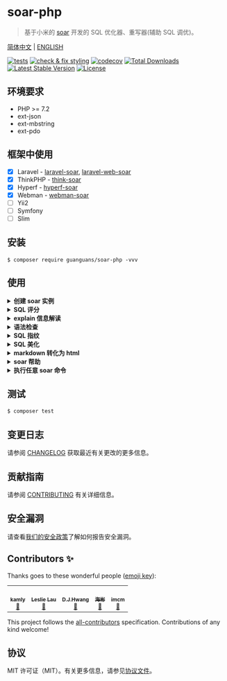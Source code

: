 # soar-php

> 基于小米的 [soar](https://github.com/XiaoMi/soar) 开发的 SQL 优化器、重写器(辅助 SQL 调优)。

[简体中文](README.md) | [ENGLISH](README-EN.md)

[![tests](https://github.com/guanguans/soar-php/actions/workflows/tests.yml/badge.svg)](https://github.com/guanguans/soar-php/actions/workflows/tests.yml)
[![check & fix styling](https://github.com/guanguans/soar-php/actions/workflows/php-cs-fixer.yml/badge.svg)](https://github.com/guanguans/soar-php/actions/workflows/php-cs-fixer.yml)
[![codecov](https://codecov.io/gh/guanguans/soar-php/branch/master/graph/badge.svg)](https://codecov.io/gh/guanguans/soar-php)
[![Total Downloads](https://poser.pugx.org/guanguans/soar-php/downloads)](https://packagist.org/packages/guanguans/soar-php)
[![Latest Stable Version](https://poser.pugx.org/guanguans/soar-php/v/stable)](https://packagist.org/packages/guanguans/soar-php)
[![License](https://poser.pugx.org/guanguans/soar-php/license)](https://packagist.org/packages/guanguans/soar-php)

## 环境要求

* PHP >= 7.2
* ext-json
* ext-mbstring
* ext-pdo

## 框架中使用

- [x] Laravel - [laravel-soar](https://github.com/guanguans/laravel-soar), [laravel-web-soar](https://github.com/huangdijia/laravel-web-soar)
- [x] ThinkPHP - [think-soar](https://github.com/guanguans/think-soar)
- [x] Hyperf - [hyperf-soar](https://github.com/wilbur-oo/hyperf-soar)
- [x] Webman - [webman-soar](https://github.com/Tinywan/webman-soar)
- [ ] Yii2
- [ ] Symfony
- [ ] Slim

## 安装

``` shell
$ composer require guanguans/soar-php -vvv
```

## 使用

<details>
<summary><b>创建 soar 实例</b></summary>

```php
<?php

require __DIR__.'/vendor/autoload.php';

use Guanguans\SoarPHP\Soar;

$soar = Soar::create();

/** 配置选项参考 @see soar.config.example.php */
// $soar->setSoarPath('自定义的 soar 路径')
//     ->setOptions([
//         // 测试环境配置
//         '-test-dsn'    => [
//             'host'     => '127.0.0.1',
//             'port'     => '3306',
//             'dbname'   => 'database',
//             'username' => 'root',
//             'password' => '123456',
//             'disable'  => false,
//         ],
//         // 日志输出文件
//         '-log-output'  => __DIR__ . '/logs/soar.log',
//         // 报告输出格式: [markdown, html, json, ...]
//         '-report-type' => 'html',
//     ]);
```
</details>

<details>
<summary><b>SQL 评分</b></summary>

```php
$sql ="SELECT * FROM `fa_user` `user` LEFT JOIN `fa_user_group` `group` ON `user`.`group_id`=`group`.`id`;";
echo $soar->score($sql);

$sql = 'SELECT * FROM users LEFT JOIN post ON users.id=post.user_id; SELECT * FROM post;';
echo $soar->jsonScore($sql);
echo $soar->arrayScore($sql);
echo $soar->htmlScore($sql);
echo $soar->mdScore($sql);
```

![](docs/score.png)

```json
[
    {
        "ID": "628CC297F69EB186",
        "Fingerprint": "select * from users left join post on users.id=post.user_id",
        "Score": 85,
        "Sample": "SELECT * FROM users LEFT JOIN post ON users.id=post.user_id",
        "Explain": [
            {
                "Item": "EXP.000",
                "Severity": "L0",
                "Summary": "Explain信息",
                "Content": "| id | select\\_type | table | partitions | type | possible_keys | key | key\\_len | ref | rows | filtered | scalability | Extra |\n|---|---|---|---|---|---|---|---|---|---|---|---|---|\n| 1  | SIMPLE | *users* | NULL | ALL | NULL | NULL | NULL | NULL | 1 | ☠️ **100.00%** | ☠️ **O(n)** | NULL |\n| 1  | SIMPLE | *post* | NULL | ALL | NULL | NULL | NULL | NULL | 3 | ☠️ **100.00%** | ☠️ **O(n)** | Using where; Using join buffer (hash join) |\n\n",
                "Case": "### Explain信息解读\n\n#### SelectType信息解读\n\n* **SIMPLE**: 简单SELECT(不使用UNION或子查询等).\n\n#### Type信息解读\n\n* ☠️ **ALL**: 最坏的情况, 从头到尾全表扫描.\n\n#### Extra信息解读\n\n* **Using join buffer**: 从已有连接中找被读入缓存的数据, 并且通过缓存来完成与当前表的连接.\n\n* **Using where**: WHERE条件用于筛选出与下一个表匹配的数据然后返回给客户端. 除非故意做的全表扫描, 否则连接类型是ALL或者是index, 且在Extra列的值中没有Using Where, 则该查询可能是有问题的.\n",
                "Position": 0
            }
        ],
        "HeuristicRules": [
            {
                "Item": "COL.001",
                "Severity": "L1",
                "Summary": "不建议使用 SELECT * 类型查询",
                "Content": "当表结构变更时，使用 * 通配符选择所有列将导致查询的含义和行为会发生更改，可能导致查询返回更多的数据。",
                "Case": "select * from tbl where id=1",
                "Position": 0
            }
        ],
        "IndexRules": [
            {
                "Item": "IDX.001",
                "Severity": "L2",
                "Summary": "为laravel库的post表添加索引",
                "Content": "为列user_id添加索引; 由于未开启数据采样，各列在索引中的顺序需要自行调整。",
                "Case": "ALTER TABLE `laravel`.`post` add index `idx_user_id` (`user_id`) ;\n",
                "Position": 0
            }
        ],
        "Tables": [
            "`laravel`.`post`",
            "`laravel`.`users`"
        ]
    },
    {
        "ID": "E3C219F643102497",
        "Fingerprint": "select * from post",
        "Score": 75,
        "Sample": "SELECT * FROM post",
        "Explain": [
            {
                "Item": "EXP.000",
                "Severity": "L0",
                "Summary": "Explain信息",
                "Content": "| id | select\\_type | table | partitions | type | possible_keys | key | key\\_len | ref | rows | filtered | scalability | Extra |\n|---|---|---|---|---|---|---|---|---|---|---|---|---|\n| 1  | SIMPLE | *post* | NULL | ALL | NULL | NULL | NULL | NULL | 3 | ☠️ **100.00%** | ☠️ **O(n)** | NULL |\n\n",
                "Case": "### Explain信息解读\n\n#### SelectType信息解读\n\n* **SIMPLE**: 简单SELECT(不使用UNION或子查询等).\n\n#### Type信息解读\n\n* ☠️ **ALL**: 最坏的情况, 从头到尾全表扫描.\n",
                "Position": 0
            }
        ],
        "HeuristicRules": [
            {
                "Item": "CLA.001",
                "Severity": "L4",
                "Summary": "最外层 SELECT 未指定 WHERE 条件",
                "Content": "SELECT 语句没有 WHERE 子句，可能检查比预期更多的行(全表扫描)。对于 SELECT COUNT(*) 类型的请求如果不要求精度，建议使用 SHOW TABLE STATUS 或 EXPLAIN 替代。",
                "Case": "select id from tbl",
                "Position": 0
            },
            {
                "Item": "COL.001",
                "Severity": "L1",
                "Summary": "不建议使用 SELECT * 类型查询",
                "Content": "当表结构变更时，使用 * 通配符选择所有列将导致查询的含义和行为会发生更改，可能导致查询返回更多的数据。",
                "Case": "select * from tbl where id=1",
                "Position": 0
            }
        ],
        "IndexRules": null,
        "Tables": [
            "`laravel`.`post`"
        ]
    }
]
```
</details>

<details>
<summary><b>explain 信息解读</b></summary>

```php
$sql = "SELECT * FROM `fa_auth_group_access` `aga` LEFT JOIN `fa_auth_group` `ag` ON `aga`.`group_id`=`ag`.`id`;";
echo $soar->htmlExplain($sql);
echo $soar->mdExplain($sql);
echo $soar->explain($sql);

```

![](docs/explain.png)
</details>

<details>
<summary><b>语法检查</b></summary>

```php
$sql = 'selec * from fa_user';
echo $soar->syntaxCheck($sql);
```

```sql
At SQL 1 : line 1 column 5 near "selec * from fa_user" (total length 20)
```
</details>

<details>
<summary><b>SQL 指纹</b></summary>

```php
$sql = 'select * from fa_user where id=1';
echo $soar->fingerPrint($sql);
```

```sql
select * from fa_user where id = ?
```
</details>

<details>
<summary><b>SQL 美化</b></summary>

```php
$sql = 'select * from fa_user where id=1';
var_dump($soar->pretty($sql));
```

```sql
SELECT  
  * 
FROM  
  fa_user  
WHERE  
  id  = 1;
```
</details>

<details>
<summary><b>markdown 转化为 html</b></summary>

```php
echo $soar->md2html("## 这是一个测试");
```

```html
...
<h2>这是一个测试</h2>
...
```
</details>

<details>
<summary><b>soar 帮助</b></summary>

```php
var_dump($soar->help());
```

```yaml
···
'Usage of /Users/yaozm/Documents/wwwroot/soar-php/soar:
  -allow-charsets string
    	AllowCharsets (default "utf8,utf8mb4")
  -allow-collates string
    	AllowCollates
  -allow-drop-index
    	AllowDropIndex, 允许输出删除重复索引的建议
  -allow-engines string
    	AllowEngines (default "innodb")
  -allow-online-as-test
    	AllowOnlineAsTest, 允许线上环境也可以当作测试环境
  -blacklist string
    	指定 blacklist 配置文件的位置，文件中的 SQL 不会被评审。
···    
```
</details>

<details>
<summary><b>执行任意 soar 命令</b></summary>

```php
$command = "echo '## 这是另一个测试' | /Users/yaozm/Documents/wwwroot/soar-php/soar.darwin-amd64 -report-type md2html";
echo $soar->exec($command);
```

```html
...
<h2>这是另一个测试</h2>
...
```
</details>

## 测试

```bash
$ composer test
```

## 变更日志

请参阅 [CHANGELOG](CHANGELOG.md) 获取最近有关更改的更多信息。

## 贡献指南

请参阅 [CONTRIBUTING](.github/CONTRIBUTING.md) 有关详细信息。

## 安全漏洞

请查看[我们的安全政策](../../security/policy)了解如何报告安全漏洞。

## Contributors ✨

Thanks goes to these wonderful people ([emoji key](https://allcontributors.org/docs/en/emoji-key)):

<!-- ALL-CONTRIBUTORS-LIST:START - Do not remove or modify this section -->
<!-- prettier-ignore-start -->
<!-- markdownlint-disable -->
<table>
  <tr>
    <td align="center"><a href="http://blog.charmingkamly.cn"><img src="https://avatars2.githubusercontent.com/u/15706085?v=4?s=100" width="100px;" alt=""/><br /><sub><b>kamly</b></sub></a><br /><a href="https://github.com/guanguans/soar-php/issues?q=author%3Akamly" title="Bug reports">🐛</a></td>
    <td align="center"><a href="http://leslieeilsel.com/"><img src="https://avatars1.githubusercontent.com/u/25165449?v=4?s=100" width="100px;" alt=""/><br /><sub><b>Leslie Lau</b></sub></a><br /><a href="https://github.com/guanguans/soar-php/issues?q=author%3Aleslieeilsel" title="Bug reports">🐛</a></td>
    <td align="center"><a href="https://github.com/huangdijia"><img src="https://avatars1.githubusercontent.com/u/8337659?v=4?s=100" width="100px;" alt=""/><br /><sub><b>D.J.Hwang</b></sub></a><br /><a href="#ideas-huangdijia" title="Ideas, Planning, & Feedback">🤔</a></td>
    <td align="center"><a href="https://github.com/zhonghaibin"><img src="https://avatars.githubusercontent.com/u/22255693?v=4?s=100" width="100px;" alt=""/><br /><sub><b>海彬</b></sub></a><br /><a href="https://github.com/guanguans/soar-php/issues?q=author%3Azhonghaibin" title="Bug reports">🐛</a></td>
    <td align="center"><a href="https://github.com/Aexus"><img src="https://avatars.githubusercontent.com/u/3403478?v=4?s=100" width="100px;" alt=""/><br /><sub><b>imcm</b></sub></a><br /><a href="#ideas-Aexus" title="Ideas, Planning, & Feedback">🤔</a></td>
  </tr>
</table>

<!-- markdownlint-restore -->
<!-- prettier-ignore-end -->

<!-- ALL-CONTRIBUTORS-LIST:END -->

This project follows the [all-contributors](https://github.com/all-contributors/all-contributors) specification. Contributions of any kind welcome!

## 协议

MIT 许可证（MIT）。有关更多信息，请参见[协议文件](LICENSE)。